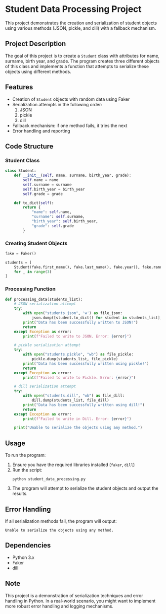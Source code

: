# Student Data Processing Project

This project demonstrates the creation and serialization of student objects using various methods (JSON, pickle, and dill) with a fallback mechanism.

## Project Description

The goal of this project is to create a `Student` class with attributes for name, surname, birth year, and grade. The program creates three different objects of this class and implements a function that attempts to serialize these objects using different methods.

## Features

- Creation of `Student` objects with random data using Faker
- Serialization attempts in the following order:
  1. JSON
  2. pickle
  3. dill
- Fallback mechanism: if one method fails, it tries the next
- Error handling and reporting

## Code Structure

### Student Class

```python
class Student:
    def __init__(self, name, surname, birth_year, grade):
        self.name = name
        self.surname = surname
        self.birth_year = birth_year
        self.grade = grade

    def to_dict(self):
        return {
            "name": self.name,
            "surname": self.surname,
            "birth_year": self.birth_year,
            "grade": self.grade
        }
```

### Creating Student Objects

```python
fake = Faker()

students = [
    Student(fake.first_name(), fake.last_name(), fake.year(), fake.random_int(min=0, max=100))
    for _ in range(3)
]
```

### Processing Function

```python
def processing_data(students_list):
    # JSON serialization attempt
    try:
        with open("students.json", 'w') as file_json:
            json.dump([student.to_dict() for student in students_list], file_json, indent=4)
        print("Data has been successfully written to JSON!")
        return
    except Exception as error:
        print(f"Failed to write to JSON. Error: {error}")

    # pickle serialization attempt
    try:
        with open("students.pickle", "wb") as file_pickle:
            pickle.dump(students_list, file_pickle)
        print("Data has been successfully written using pickle!")
        return
    except Exception as error:
        print(f"Failed to write to Pickle. Error: {error}")

    # dill serialization attempt
    try:
        with open("students.dill", "wb") as file_dill:
            dill.dump(students_list, file_dill)
        print("Data has been successfully written using dill!")
        return
    except Exception as error:
        print(f"Failed to write in Dill. Error: {error}")

    print("Unable to serialize the objects using any method.")
```

## Usage

To run the program:

1. Ensure you have the required libraries installed (`faker`, `dill`)
2. Run the script:
   ```
   python student_data_processing.py
   ```
3. The program will attempt to serialize the student objects and output the results.

## Error Handling

If all serialization methods fail, the program will output:
```
Unable to serialize the objects using any method.
```

## Dependencies

- Python 3.x
- Faker
- dill

## Note

This project is a demonstration of serialization techniques and error handling in Python. In a real-world scenario, you might want to implement more robust error handling and logging mechanisms.